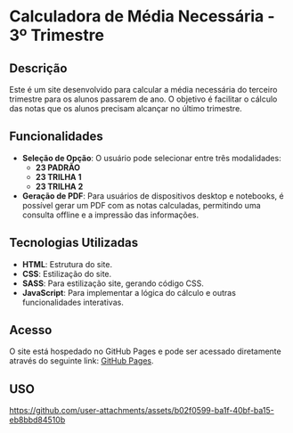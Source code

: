 # Calculadora de Média Necessária - 3º Trimestre

## Descrição

Este é um site desenvolvido para calcular a média necessária do terceiro trimestre para os alunos passarem de ano. O objetivo é facilitar o cálculo das notas que os alunos precisam alcançar no último trimestre.

## Funcionalidades

- **Seleção de Opção**: O usuário pode selecionar entre três modalidades:
  - **23 PADRÃO**
  - **23 TRILHA 1**
  - **23 TRILHA 2**
- **Geração de PDF**: Para usuários de dispositivos desktop e notebooks, é possível gerar um PDF com as notas calculadas, permitindo uma consulta offline e a impressão das informações.

## Tecnologias Utilizadas

- **HTML**: Estrutura do site.
- **CSS**: Estilização do site.
- **SASS**: Para estilização site, gerando código CSS.
- **JavaScript**: Para implementar a lógica do cálculo e outras funcionalidades interativas.

## Acesso

O site está hospedado no GitHub Pages e pode ser acessado diretamente através do seguinte link: [GitHub Pages](https://devleonardok.github.io/quantofalta/index.html).

## USO

https://github.com/user-attachments/assets/b02f0599-ba1f-40bf-ba15-eb8bbd84510b

